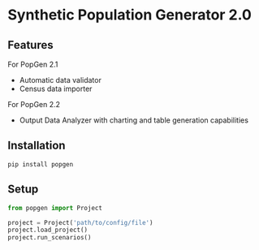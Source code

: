 # Synthetic Population Generator 2.0

## Features

For PopGen 2.1
* Automatic data validator
* Census data importer

For PopGen 2.2
* Output Data Analyzer with charting and table generation capabilities

## Installation

`pip install popgen`

## Setup

```python
from popgen import Project

project = Project('path/to/config/file')
project.load_project()
project.run_scenarios()
```